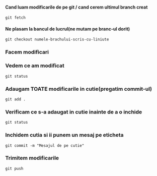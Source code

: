 #### Cand luam modificarile de pe git / cand cerem ultimul branch creat
```
git fetch
```

#### Ne plasam la bancul de lucrul(ne mutam pe branc-ul dorit)
```
git checkout numele-brachului-scris-cu-liniute
```

### Facem modificari

### Vedem ce am modificat
```
git status
```

### Adaugam TOATE modificarile in cutie(pregatim commit-ul)
```
git add .
```

### Verificam ce s-a adaugat in cutie inainte de a o inchide
```
git status
```

### Inchidem cutia si ii punem un mesaj pe eticheta
```
git commit -m "Mesajul de pe cutie"
```


### Trimitem modificarile
```
git push
```


